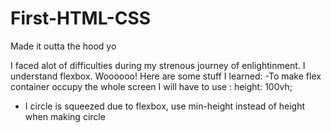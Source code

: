 # First-HTML-CSS
Made it outta the hood yo

I faced alot of difficulties during my strenous journey of enlightinment. I understand flexbox. Woooooo!
Here are some stuff I learned:
-To make flex container occupy the whole screen I will have to use : height: 100vh;
- I circle is squeezed due to flexbox, use min-height instead of height when making circle


